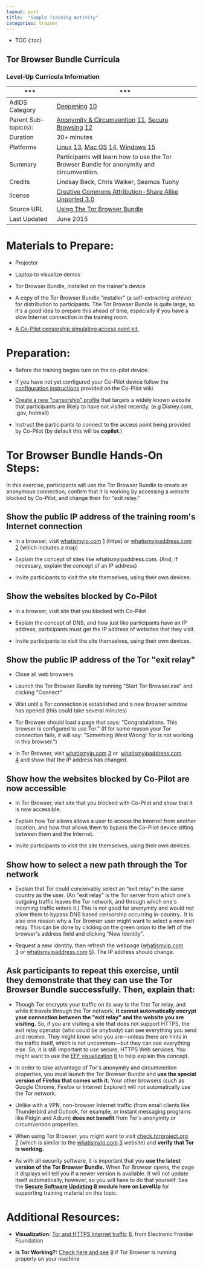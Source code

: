 ```yaml
---
layout: post
title:  "Sample Training Activity"
categories: trainer
---
```


* TOC
{:toc}

## Tor Browser Bundle Curricula

### Level-Up Curricula Information

|***|***|
|---|---|
|AdIDS Category|[Deepening](https://www.level-up.cc/leading-trainings/training-curriculum/deepening) [10]|
|Parent Sub-topic(s):|[Anonymity & Circumvention](https://www.level-up.cc/leading-trainings/training-curriculum/anonymity-circumvention) [11], [Secure Browsing](https://www.level-up.cc/leading-trainings/training-curriculum/secure-browsing) [12]|
|Duration|30+ minutes|
|Platforms|[Linux](https://www.level-up.cc/platform/linux) [13], [Mac OS](https://www.level-up.cc/platform/mac-os) [14], [Windows](https://www.level-up.cc/platform/windows) [15]|
|Summary|Participants will learn how to use the Tor Browser Bundle for anonymity and circumvention.|
|Credits|Lindsay Beck, Chris Walker, Seamus Tuohy|
|license|[Creative Commons Attribution-Share Alike Unported 3.0](https://creativecommons.org/licenses/by-sa/3.0/)|
|Source URL|[Using The Tor Browser Bundle](https://www.level-up.cc/leading-training/training-curriculum/deepening/using-tor-browser-bundle)|
|Last Updated|June 2015|

Materials to Prepare:
=====================

-   Projector

-   Laptop to visualize demos

-   Tor Browser Bundle, installed on the trainer's device

-   A copy of the Tor Browser Bundle "installer" (a self-extracting archive) for distribution to participants. The Tor Browser Bundle is quite large, so it's a good idea to prepare this ahead of time,  especially if you have a slow Internet connection in the training room.

-   [A Co-Pilot censorship simulating access point kit.](https://github.com/OpenInternet/co-pilot/wiki/Setup-Guide#what-you-will-need)

Preparation:
==================================

- Before the training begins turn on the co-pilot device.

- If you have not yet configured your Co-Pilot device follow the [configuration instructions](https://github.com/OpenInternet/co-pilot/wiki/Configuring-Co-Pilot) provided on the Co-Pilot wiki.

- [Create a new "censorship" profile](https://github.com/OpenInternet/co-pilot/wiki/Setup-Guide#step-6-create-a-new-profile-optional) that targets a widely known website that participants are likely to have not visited recently. (e.g Disney.com, .gov, hotmail)

- Instruct the participants to connect to the access point being provided by Co-Pilot (by default this will be **copilot**.)

Tor Browser Bundle Hands-On Steps:
==================================

In this exercise, participants will use the Tor Browser Bundle to create an anonymous connection, confirm that it is working by accessing a website blocked by Co-Pilot, and change their Tor "exit relay."

Show the public IP address of the training room's Internet connection
------------------------------------------------------------------------

-   In a browser, visit [whatismyip.com](https://whatismyip.com/) [1] (https) or [whatismyipaddress.com](http://whatismyipaddress.com/) [2] (which includes a map)

-   Explain the concept of sites like whatismyipaddress.com. (And, if necessary, explain the concept of an IP address)

-   Invite participants to visit the site themselves, using their own devices.

Show the websites blocked by Co-Pilot
-----------------------------------------------------

-   In a browser, visit site that you blocked with Co-Pilot

-   Explain the concept of DNS, and how just like participants have an IP address, participants must get the IP address of websites that they visit.

-   Invite participants to visit the site themselves, using their own devices.

Show the public IP address of the Tor "exit relay"
-----------------------------------------------------

-   Close all web browsers

-   Launch the Tor Browser Bundle by running "Start Tor Browser.exe" and clicking "Connect"

-   Wait until a Tor connection is established and a new browser window has opened (this could take several minutes)

-   Tor Browser should load a page that says: "Congratulations. This browser is configured to use Tor.” (If for some reason your Tor connection fails, it will say: "Something Went Wrong! Tor is not working in this browser.")

-   In Tor Browser, visit [whatismyip.com](https://www.whatismyip.com/) [3] or  [whatismyipaddress.com](http://whatismyipaddress.com/) [4] and show that the IP address has changed.

Show how the websites blocked by Co-Pilot are now accessible
-----------------------------------------------------

-   In Tor Browser,  visit site that you blocked with Co-Pilot and show that it is now accessible.

-   Explain how Tor allows allows a user to access the Internet from another location, and how that allows them to bypass the Co-Pilot device sitting between them and the Internet.

-   Invite participants to visit the site themselves, using their own devices.

Show how to select a new path through the Tor network
--------------------------------------------------------

-   Explain that Tor could conceivably select an “exit relay” in the same country as the user. (An "exit relay" is the Tor server from which one's outgoing traffic leaves the Tor network, and through which one's incoming traffic enters it.) This is not good for anonymity and would not allow them to bypass DNS based censorship occurring in-country.. It is also one reason why a Tor Browser user might want to select a new exit relay. This can be done by clicking on the green onion to the left of the browser's address field and clicking “New Identity”.

-   Request a new identity, then refresh the webpage ([whatismyip.com](https://www.whatismyip.com/) [3] or [whatismyipaddress.com](http://www.whatismyipaddress.com/) [5]). The IP address should change.

Ask participants to repeat this exercise, until they demonstrate that they can use the Tor Browser Bundle successfully. Then, explain that:
----------------------------------------------------------------------------------------------------------------------------------------------

-   Though Tor encrypts your traffic on its way to the first Tor relay, and while it travels through the Tor network, **it cannot automatically encrypt your connection between the "exit relay" and the website you are visiting.** So, if you are visiting a site that does not support HTTPS, the exit relay operator (who could be *anybody*) can see everything you send and receive. They might know who you are—unless there are hints in the traffic itself, which is not uncommon—but they can see everything else. So, it is still important to use secure, HTTPS Web services. You might want to use the [EFF visualization](https://www.eff.org/pages/tor-and-https) [6] to help explain this concept.

-   In order to take advantage of Tor's anonymity and circumvention properties, you must launch the Tor Browser Bundle and **use the special version of Firefox that comes with it.** Your other browsers (such as Google Chrome, Firefox or Internet Explorer) will not automatically use the Tor network.

-   Unlike with a VPN, non-browser Internet traffic (from email clients like Thunderbird and Outlook, for example, or instant messaging programs like Pidgin and Adium) **does not benefit** from Tor's anonymity or circumvention properties. 

-   When using Tor Browser, you might want to visit [check.torproject.org](https://check.torproject.org/) [7] (which is similar to the [whatismyip.com](https://www.whatismyip.com/) [3] website) and **verify that Tor is working.**

-   ​As with all security software, it is important that you **use the latest version of the Tor Browser Bundle.** When Tor Browser opens, the page it displays will tell you if a newer version is available.
    It will not update itself automatically, however, so you will have to do that yourself. See the **[Secure Software Updating](https://www.level-up.cc/leading-trainings/training-curriculum/secure-software-update)  [8]** **module here on LevelUp** for supporting training material on this topic.


Additional Resources:
=====================

-   **Visualization:** [Tor and HTTPS Internet traffic](https://www.eff.org/pages/tor-and-https) [6], from
    Electronic Frontier Foundation

-   **Is Tor Working?:** [Check here and see](https://check.torproject.org/) [9] if Tor Browser is running properly on your machine
 

[1]: https://whatismyip.com\
[2]: http://whatismyipaddress.com\
[3]: https://www.whatismyip.com\
[4]: http://whatismyipaddress.com/\
[5]: http://www.whatismyipaddress.com\
[6]: https://www.eff.org/pages/tor-and-https\
[7]: https://check.torproject.org\
[8]: https://www.level-up.cc/leading-trainings/training-curriculum/secure-software-update\
[9]: https://check.torproject.org/\
[10]: https://www.level-up.cc/leading-trainings/training-curriculum/deepening\
[11]: https://www.level-up.cc/leading-trainings/training-curriculum/anonymity-circumvention\
[12]: https://www.level-up.cc/leading-trainings/training-curriculum/secure-browsing\
[13]: https://www.level-up.cc/platform/linux\
[14]: https://www.level-up.cc/platform/mac-os\
[15]: https://www.level-up.cc/platform/windows\
[16]: https://www.level-up.cc/print/316\
[17]: https://www.level-up.cc/printpdf/316\
